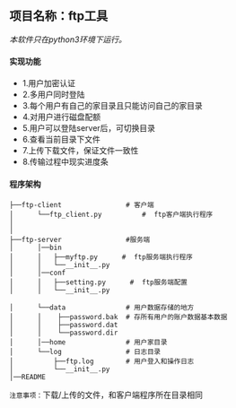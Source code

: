 ## 项目名称：ftp工具

*本软件只在python3环境下运行。*

#### 实现功能

- 1.用户加密认证
- 2.多用户同时登陆
- 3.每个用户有自己的家目录且只能访问自己的家目录
- 4.对用户进行磁盘配额
- 5.用户可以登陆server后，可切换目录
- 6.查看当前目录下文件
- 7.上传下载文件，保证文件一致性
- 8.传输过程中现实进度条

#### 程序架构

```php+HTML
├──ftp-client                # 客户端
│      └──ftp_client.py          #  ftp客户端执行程序     
│                   
│
├──ftp-server                #服务端
│      │──bin                       
│      │   ├──myftp.py      #  ftp服务端执行程序   
│      │   └──__init__.py
│      │──conf                       
│      │   ├──setting.py      #  ftp服务端配置   
│      │   └──__init__.py

│      └──data               # 用户数据存储的地方
│      │    ├──password.bak  # 存所有用户的账户数据基本数据
│      │	├──password.dat
│      │    └──password.dir
│      │──home               # 用户家目录
│      └──log                # 日志目录
│          ├──ftp.log        # 用户登入和操作日志
│          └──__init__.py
│──README
```


`注意事项：`下载/上传的文件，和客户端程序所在目录相同

[博客地址]: http://www.cnblogs.com/xiangjun555

